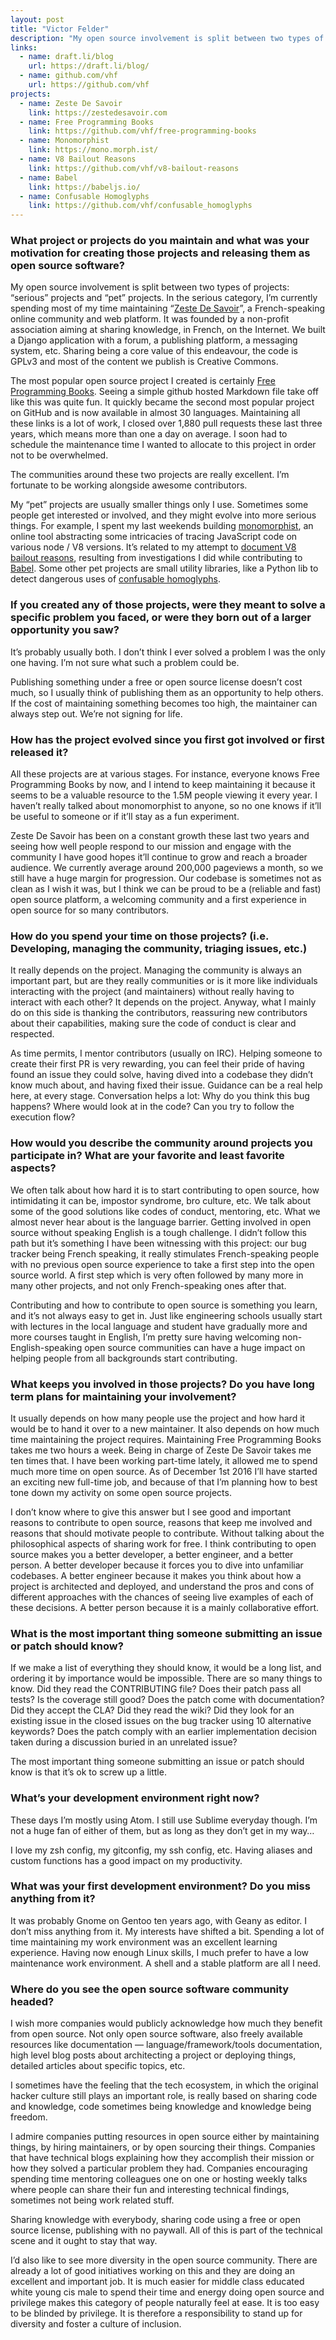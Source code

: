 ```yaml
---
layout: post
title: "Victor Felder"
description: "My open source involvement is split between two types of projects: serious projects and pet projects."
links:
  - name: draft.li/blog
    url: https://draft.li/blog/
  - name: github.com/vhf
    url: https://github.com/vhf
projects:
  - name: Zeste De Savoir
    link: https://zestedesavoir.com
  - name: Free Programming Books
    link: https://github.com/vhf/free-programming-books
  - name: Monomorphist
    link: https://mono.morph.ist/
  - name: V8 Bailout Reasons
    link: https://github.com/vhf/v8-bailout-reasons
  - name: Babel
    link: https://babeljs.io/
  - name: Confusable Homoglyphs
    link: https://github.com/vhf/confusable_homoglyphs
---
```


### What project or projects do you maintain and what was your motivation for creating those projects and releasing them as open source software?

My open source involvement is split between two types of projects: “serious” projects and “pet” projects. In the serious category, I’m currently spending most of my time maintaining “[Zeste De Savoir](https://zestedesavoir.com)”, a French-speaking online community and web platform. It was founded by a non-profit association aiming at sharing knowledge, in French, on the Internet. We built a Django application with a forum, a publishing platform, a messaging system, etc. Sharing being a core value of this endeavour, the code is GPLv3 and most of the content we publish is Creative Commons.

The most popular open source project I created is certainly [Free Programming Books](https://github.com/vhf/free-programming-books). Seeing a simple github hosted Markdown file take off like this was quite fun. It quickly became the second most popular project on GitHub and is now available in almost 30 languages. Maintaining all these links is a lot of work, I closed over 1,880 pull requests these last three years, which means more than one a day on average. I soon had to schedule the maintenance time I wanted to allocate to this project in order not to be overwhelmed.

The communities around these two projects are really excellent. I’m fortunate to be working alongside awesome contributors.

My “pet” projects are usually smaller things only I use. Sometimes some people get interested or involved, and they might evolve into more serious things. For example, I spent my last weekends building [monomorphist](https://mono.morph.ist/), an online tool abstracting some intricacies of tracing JavaScript code on various node / V8 versions. It’s related to my attempt to [document V8 bailout reasons](https://github.com/vhf/v8-bailout-reasons), resulting from investigations I did while contributing to [Babel](https://babeljs.io/). Some other pet projects are small utility libraries, like a Python lib to detect dangerous uses of [confusable homoglyphs](https://github.com/vhf/confusable_homoglyphs).

### If you created any of those projects, were they meant to solve a specific problem you faced, or were they born out of a larger opportunity you saw?

It’s probably usually both. I don’t think I ever solved a problem I was the only one having. I’m not sure what such a problem could be.

Publishing something under a free or open source license doesn’t cost much, so I usually think of publishing them as an opportunity to help others. If the cost of maintaining something becomes too high, the maintainer can always step out. We’re not signing for life.

### How has the project evolved since you first got involved or first released it?

All these projects are at various stages. For instance, everyone knows Free Programming Books by now, and I intend to keep maintaining it because it seems to be a valuable resource to the 1.5M people viewing it every year. I haven’t really talked about monomorphist to anyone, so no one knows if it’ll be useful to someone or if it’ll stay as a fun experiment.

Zeste De Savoir has been on a constant growth these last two years and seeing how well people respond to our mission and engage with the community I have good hopes it’ll continue to grow and reach a broader audience. We currently average around 200,000 pageviews a month, so we still have a huge margin for progression. Our codebase is sometimes not as clean as I wish it was, but I think we can be proud to be a (reliable and fast) open source platform, a welcoming community and a first experience in open source for so many contributors.

### How do you spend your time on those projects? (i.e. Developing, managing the community, triaging issues, etc.)

It really depends on the project. Managing the community is always an important part, but are they really communities or is it more like individuals interacting with the project (and maintainers) without really having to interact with each other? It depends on the project. Anyway, what I mainly do on this side is thanking the contributors, reassuring new contributors about their capabilities, making sure the code of conduct is clear and respected.

As time permits, I mentor contributors (usually on IRC). Helping someone to create their first PR is very rewarding, you can feel their pride of having found an issue they could solve, having dived into a codebase they didn’t know much about, and having fixed their issue. Guidance can be a real help here, at every stage. Conversation helps a lot: Why do you think this bug happens? Where would look at in the code? Can you try to follow the execution flow?

### How would you describe the community around projects you participate in? What are your favorite and least favorite aspects?

We often talk about how hard it is to start contributing to open source, how intimidating it can be, impostor syndrome, bro culture, etc. We talk about some of the good solutions like codes of conduct, mentoring, etc. What we almost never hear about is the language barrier. Getting involved in open source without speaking English is a tough challenge. I didn’t follow this path but it’s something I have been witnessing with this project: our bug tracker being French speaking, it really stimulates French-speaking people with no previous open source experience to take a first step into the open source world. A first step which is very often followed by many more in many other projects, and not only French-speaking ones after that.

Contributing and how to contribute to open source is something you learn, and it’s not always easy to get in. Just like engineering schools usually start with lectures in the local language and student have gradually more and more courses taught in English, I’m pretty sure having welcoming non-English-speaking open source communities can have a huge impact on helping people from all backgrounds start contributing.

### What keeps you involved in those projects? Do you have long term plans for maintaining your involvement?

It usually depends on how many people use the project and how hard it would be to hand it over to a new maintainer. It also depends on how much time maintaining the project requires. Maintaining Free Programming Books takes me two hours a week. Being in charge of Zeste De Savoir takes me ten times that. I have been working part-time lately, it allowed me to spend much more time on open source. As of December 1st 2016 I’ll have started an exciting new full-time job, and because of that I’m planning how to best tone down my activity on some open source projects.

I don’t know where to give this answer but I see good and important reasons to contribute to open source, reasons that keep me involved and reasons that should motivate people to contribute. Without talking about the philosophical aspects of sharing work for free. I think contributing to open source makes you a better developer, a better engineer, and a better person. A better developer because it forces you to dive into unfamiliar codebases. A better engineer because it makes you think about how a project is architected and deployed, and understand the pros and cons of different approaches with the chances of seeing live examples of each of these decisions. A better person because it is a mainly collaborative effort.

### What is the most important thing someone submitting an issue or patch should know?

If we make a list of everything they should know, it would be a long list, and ordering it by importance would be impossible. There are so many things to know. Did they read the CONTRIBUTING file? Does their patch pass all tests? Is the coverage still good? Does the patch come with documentation? Did they accept the CLA? Did they read the wiki? Did they look for an existing issue in the closed issues on the bug tracker using 10 alternative keywords? Does the patch comply with an earlier implementation decision taken during a discussion buried in an unrelated issue?

The most important thing someone submitting an issue or patch should know is that it’s ok to screw up a little.

### What’s your development environment right now?
These days I’m mostly using Atom. I still use Sublime everyday though. I’m not a huge fan of either of them, but as long as they don’t get in my way…

I love my zsh config, my gitconfig, my ssh config, etc. Having aliases and custom functions has a good impact on my productivity.

### What was your first development environment? Do you miss anything from it?

It was probably Gnome on Gentoo ten years ago, with Geany as editor. I don’t miss anything from it. My interests have shifted a bit. Spending a lot of time maintaining my work environment was an excellent learning experience. Having now enough Linux skills, I much prefer to have a low maintenance work environment. A shell and a stable platform are all I need.

### Where do you see the open source software community headed?

I wish more companies would publicly acknowledge how much they benefit from open source. Not only open source software, also freely available resources like documentation — language/framework/tools documentation, high level blog posts about architecting a project or deploying things, detailed articles about specific topics, etc.

I sometimes have the feeling that the tech ecosystem, in which the original hacker culture still plays an important role, is really based on sharing code and knowledge, code sometimes being knowledge and knowledge being freedom.

I admire companies putting resources in open source either by maintaining things, by hiring maintainers, or by open sourcing their things. Companies that have technical blogs explaining how they accomplish their mission or how they solved a particular problem they had. Companies encouraging spending time mentoring colleagues one on one or hosting weekly talks where people can share their fun and interesting technical findings, sometimes not being work related stuff.

Sharing knowledge with everybody, sharing code using a free or open source license, publishing with no paywall. All of this is part of the technical scene and it ought to stay that way.

I’d also like to see more diversity in the open source community. There are already a lot of good initiatives working on this and they are doing an excellent and important job. It is much easier for middle class educated white young cis male to spend their time and energy doing open source and privilege makes this category of people naturally feel at ease. It is too easy to be blinded by privilege. It is therefore a responsibility to stand up for diversity and foster a culture of inclusion.
